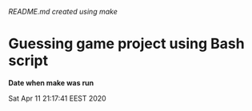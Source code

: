 *README.md created using make*
# Guessing game project using Bash script
**Date when make was run**

Sat Apr 11 21:17:41 EEST 2020
